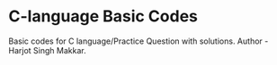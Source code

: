 # C-language Basic Codes
Basic codes for C language/Practice Question with solutions.
Author - Harjot Singh Makkar.
